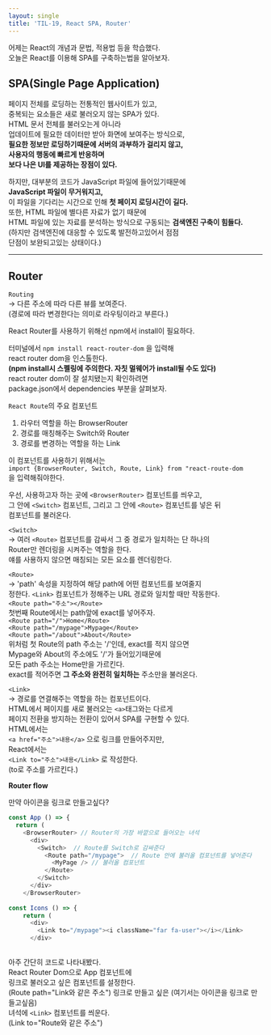 ```yaml
---
layout: single
title: 'TIL-19, React SPA, Router'
---
```


어제는 React의 개념과 문법, 적용법 등을 학습했다.  
오늘은 React를 이용해 SPA를 구축하는법을 알아보자.  

<h2>SPA(Single Page Application)</h2>  

페이지 전체를 로딩하는 전통적인 웹사이트가 있고,  
중복되는 요소들은 새로 불러오지 않는 SPA가 있다.  
HTML 문서 전체를 불러오는게 아니라  
업데이트에 필요한 데이터만 받아 화면에 보여주는 방식으로,  
**필요한 정보만 로딩하기때문에 서버의 과부하가 걸리지 않고,  
사용자의 행동에 빠르게 반응하며  
보다 나은 UI를 제공하는 장점이 있다.**  

하지만, 대부분의 코드가 JavaScript 파일에 들어있기때문에  
**JavaScript 파일이 무거워지고,**  
이 파일을 기다리는 시간으로 인해 **첫 페이지 로딩시간이 길다.**  
또한, HTML 파일에 별다른 자료가 없기 때문에  
HTML 파일에 있는 자료를 분석하는 방식으로 구동되는 
**검색엔진 구축이 힘들다.**  
(하지만 검색엔진에 대응할 수 있도록 발전하고있어서 점점  
단점이 보완되고있는 상태이다.)  

***  

<h2>Router</h2>  

>
`Routing`  
-> 다른 주소에 따라 다른 뷰를 보여준다.  
(경로에 따라 변경한다는 의미로 라우팅이라고 부른다.)  

React Router를 사용하기 위해선 npm에서 install이 필요하다.  

터미널에서 `npm install react-router-dom` 을 입력해  
react router dom을 인스톨한다.  
**(npm install시 스펠링에 주의한다. 자칫 멀웨어가 install될 수도 있다)**  
react router dom이 잘 설치됐는지 확인하려면  
package.json에서 dependencies 부분을 살펴보자.  

>
`React Route`의 주요 컴포넌트  
1. 라우터 역할을 하는 BrowserRouter  
2. 경로를 매칭해주는 Switch와 Router  
3. 경로를 변경하는 역할을 하는 Link  

이 컴포넌트를 사용하기 위해서는  
`import {BrowserRouter, Switch, Route, Link} from "react-route-dom`  
을 입력해줘야한다.  

우선, 사용하고자 하는 곳에 `<BrowserRouter>` 컴포넌트를 씌우고,  
그 안에 `<Switch>` 컴포넌트, 그리고 그 안에 `<Route>` 컴포넌트를 넣은 뒤  
컴포넌트를 불러온다.  

>
`<Switch>`  
-> 여러 `<Route>` 컴포넌트를 감싸서 그 중 경로가 일치하는 단 하나의  
Router만 렌더링을 시켜주는 역할을 한다.  
얘를 사용하지 않으면 매칭되는 모든 요소를 렌더링한다.  

>
`<Route>`  
-> 'path' 속성을 지정하여 해당 path에 어떤 컴포넌트를 보여줄지  
정한다. `<Link>` 컴포넌트가 정해주는 URL 경로와 일치할 때만 작동한다.  
`<Route path="주소"></Route>`  
첫번째 Route에서는 path앞에 exact를 넣어주자.  
`<Route path="/">Home</Route>`  
`<Route path="/mypage">Mypage</Route>`  
`<Route path="/about">About</Route>`  
위처럼 첫 Route의 path 주소는 '/'인데, exact를 적지 않으면  
Mypage와 About의 주소에도 '/'가 들어있기때문에  
모든 path 주소는 Home만을 가르킨다.  
exact를 적어주면 **그 주소와 완전히 일치하는** 주소만을 불러온다.  



>
`<Link>`  
-> 경로를 연결해주는 역할을 하는 컴포넌트이다.  
HTML에서 페이지를 새로 불러오는 `<a>`태그와는 다르게  
페이지 전환을 방지하는 전환이 있어서 SPA를 구현할 수 있다.  
HTML에서는  
`<a href="주소">내용</a>` 으로 링크를 만들어주지만,  
React에서는  
`<Link to="주소">내용</Link>` 로 작성한다.  
(to로 주소를 가르킨다.)


**Router flow**  

만약 아이콘을 링크로 만들고싶다?  

```javascript
const App () => {
  return (
    <BrowserRouter> // Router의 가장 바깥으로 들어오는 녀석
      <div>
        <Switch>  // Route를 Switch로 감싸준다
          <Route path="/mypage">  // Route 안에 불러올 컴포넌트를 넣어준다
            <MyPage /> // 불러올 컴포넌트
          </Route>
        </Switch>
      </div>
    </BrowserRouter>
    
const Icons () => {
    return (
      <div>
        <Link to="/mypage"><i className="far fa-user"></i></Link>
      </div>
      
```  

아주 간단히 코드로 나타내봤다.  
React Router Dom으로 App 컴포넌트에  
링크로 불러오고 싶은 컴포넌트를 설정한다.  
(Route path="Link와 같은 주소")
링크로 만들고 싶은 (여기서는 아이콘을 링크로 만들고싶음)  
녀석에 `<Link>` 컴포넌트를 씌운다.  
(Link to="Route와 같은 주소")  
